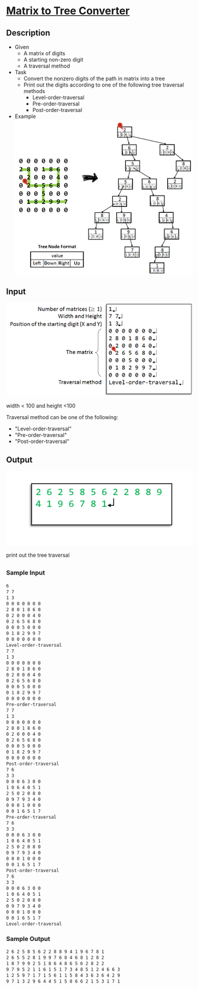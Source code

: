 # [Matrix to Tree Converter](https://acm.cs.nthu.edu.tw/problem/11902/)
## Description
- Given
  - A matrix of digits
  - A starting non-zero digit
  - A traversal method
- Task
  - Convert the nonzero digits of the path in matrix into a tree
  - Print out the digits according to one of the following tree traversal methods
    - Level-order-traversal
    - Pre-order-traversal
    - Post-order-traversal
- Example
![convert_example](./images/image.png)
## Input
![input](./images/input.png)

width < 100 and height <100 

Traversal method can be one of the following:

* "Level-order-traversal"
* "Pre-order-traversal"
* "Post-order-traversal"
## Output
![output](./images/output.png)

print out the tree traversal
##
### Sample Input
```
6
7 7
1 3
0 0 0 0 0 0 0
2 8 0 1 8 6 0
0 2 0 0 0 4 0
0 2 6 5 6 8 0
0 0 0 5 0 0 0
0 1 8 2 9 9 7
0 0 0 0 0 0 0
Level-order-traversal
7 7
1 3
0 0 0 0 0 0 0
2 8 0 1 8 6 0
0 2 0 0 0 4 0
0 2 6 5 6 8 0
0 0 0 5 0 0 0
0 1 8 2 9 9 7
0 0 0 0 0 0 0
Pre-order-traversal
7 7
1 3
0 0 0 0 0 0 0
2 8 0 1 8 6 0
0 2 0 0 0 4 0
0 2 6 5 6 8 0
0 0 0 5 0 0 0
0 1 8 2 9 9 7
0 0 0 0 0 0 0
Post-order-traversal
7 6
3 3
0 0 0 6 3 0 0
1 0 6 4 0 5 1
2 5 0 2 0 8 0
0 9 7 9 3 4 0
0 0 0 1 0 0 0
0 0 1 6 5 1 7
Pre-order-traversal
7 6
3 3
0 0 0 6 3 0 0
1 0 6 4 0 5 1
2 5 0 2 0 8 0
0 9 7 9 3 4 0
0 0 0 1 0 0 0
0 0 1 6 5 1 7
Post-order-traversal
7 6
3 3
0 0 0 6 3 0 0
1 0 6 4 0 5 1
2 5 0 2 0 8 0
0 9 7 9 3 4 0
0 0 0 1 0 0 0
0 0 1 6 5 1 7
Level-order-traversal
```
### Sample Output
```
2 6 2 5 8 5 6 2 2 8 8 9 4 1 9 6 7 8 1
2 6 5 5 2 8 1 9 9 7 6 8 4 6 8 1 2 8 2
1 8 7 9 9 2 5 1 8 6 4 8 6 5 6 2 8 2 2
9 7 9 5 2 1 1 6 1 5 1 7 3 4 8 5 1 2 4 6 6 3
1 2 5 9 7 1 7 1 5 6 1 1 5 8 4 3 6 3 6 4 2 9
9 7 1 3 2 9 6 4 4 5 1 5 8 6 6 2 1 5 3 1 7 1
```
